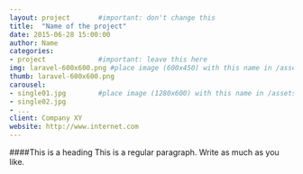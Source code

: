 ```yaml
---
layout: project       #important: don't change this
title:  "Name of the project"
date: 2015-06-28 15:00:00
author: Name
categories:
- project             #important: leave this here
img: laravel-600x600.png #place image (600x450) with this name in /assets/img/project/
thumb: laravel-600x600.png
carousel:
- single01.jpg        #place image (1280x600) with this name in /assets/img/project/carousel/
- single02.jpg  
- ...
client: Company XY
website: http://www.internet.com
---
```

####This is a heading
This is a regular paragraph. Write as much as you like.